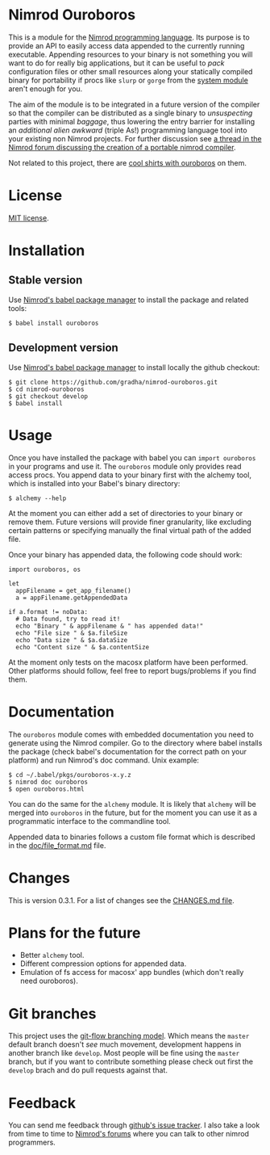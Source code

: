 Nimrod Ouroboros
================

This is a module for the [Nimrod programming language](http://nimrod-code.org).
Its purpose is to provide an API to easily access data appended to the
currently running executable. Appending resources to your binary is not
something you will want to do for really big applications, but it can be useful
to *pack* configuration files or other small resources along your statically
compiled binary for portability if procs like `slurp` or `gorge` from the
[system module](http://nimrod-code.org/system.html) aren't enough for you.

The aim of the module is to be integrated in a future version of the compiler
so that the compiler can be distributed as a single binary to *unsuspecting*
parties with minimal *baggage*, thus lowering the entry barrier for installing
an *additional alien awkward* (triple As!) programming language tool into your
existing non Nimrod projects.  For further discussion see [a thread in the
Nimrod forum discussing the creation of a portable nimrod
compiler](http://forum.nimrod-code.org/t/194).

Not related to this project, there are [cool shirts with
ouroboros](http://www.topatoco.com/merchant.mvc?Screen=PROD&Store_Code=TO&Product_Code=OG-OUROBOROS&Category_Code=OG)
on them.


License
=======

[MIT license](LICENSE.md).


Installation
============

Stable version
--------------

Use [Nimrod's babel package manager](https://github.com/nimrod-code/babel) to
install the package and related tools:

	$ babel install ouroboros

Development version
-------------------

Use [Nimrod's babel package manager](https://github.com/nimrod-code/babel) to
install locally the github checkout:

	$ git clone https://github.com/gradha/nimrod-ouroboros.git
	$ cd nimrod-ouroboros
	$ git checkout develop
	$ babel install

Usage
=====

Once you have installed the package with babel you can ``import ouroboros`` in
your programs and use it. The ``ouroboros`` module only provides read access
procs. You append data to your binary first with the alchemy tool, which is
installed into your Babel's binary directory:

	$ alchemy --help

At the moment you can either add a set of directories to your binary or remove
them. Future versions will provide finer granularity, like excluding certain
patterns or specifying manually the final virtual path of the added file.

Once your binary has appended data, the following code should work:

	import ouroboros, os
	
	let
	  appFilename = get_app_filename()
	  a = appFilename.getAppendedData
	
	if a.format != noData:
	  # Data found, try to read it!
	  echo "Binary " & appFilename & " has appended data!"
	  echo "File size " & $a.fileSize
	  echo "Data size " & $a.dataSize
	  echo "Content size " & $a.contentSize

At the moment only tests on the macosx platform have been performed. Other
platforms should follow, feel free to report bugs/problems if you find them.

Documentation
=============

The ``ouroboros`` module comes with embedded documentation you need to generate
using the Nimrod compiler. Go to the directory where babel installs the package
(check babel's documentation for the correct path on your platform) and run
Nimrod's doc command. Unix example:

	$ cd ~/.babel/pkgs/ouroboros-x.y.z
	$ nimrod doc ouroboros
	$ open ouroboros.html

You can do the same for the ``alchemy`` module. It is likely that ``alchemy``
will be merged into ``ouroboros`` in the future, but for the moment you can use
it as a programmatic interface to the commandline tool.

Appended data to binaries follows a custom file format which is described in
the [doc/file_format.md](doc/file_format.md) file.


Changes
=======

This is version 0.3.1. For a list of changes see the [CHANGES.md
file](CHANGES.md).


Plans for the future
====================

* Better ``alchemy`` tool.
* Different compression options for appended data.
* Emulation of fs access for macosx' app bundles (which don't really need
  ouroboros).


Git branches
============

This project uses the [git-flow branching
model](https://github.com/nvie/gitflow). Which means the ``master`` default
branch doesn't *see* much movement, development happens in another branch like
``develop``. Most people will be fine using the ``master`` branch, but if you
want to contribute something please check out first the ``develop`` brach and
do pull requests against that.


Feedback
========

You can send me feedback through [github's issue
tracker](https://github.com/gradha/nimrod-ouroboros/issues). I also take a look
from time to time to [Nimrod's forums](http://forum.nimrod-code.org) where you
can talk to other nimrod programmers.
